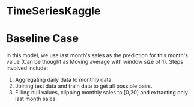 # TimeSeriesKaggle

# Baseline Case
In this model, we use last month's sales as the prediction for this month's value (Can be thought as Moving average with window size of 1).
Steps involved include:
1. Aggregating daily data to monthly data.
2. Joining test data and train data to get all possible pairs.
3. Filling null values, clipping monthly sales to [0,20] and extracting only last month sales.